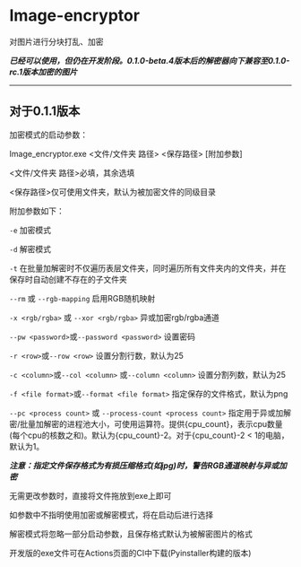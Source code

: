 # Image-encryptor
对图片进行分块打乱、加密

***已经可以使用，但仍在开发阶段。0.1.0-beta.4版本后的解密器向下兼容至0.1.0-rc.1版本加密的图片***

---

## 对于0.1.1版本

加密模式的启动参数：

Image_encryptor.exe <文件/文件夹 路径> <保存路径> [附加参数]

<文件/文件夹 路径>必填，其余选填

<保存路径>仅可使用文件夹，默认为被加密文件的同级目录

附加参数如下：

`-e` 加密模式

`-d` 解密模式

`-t` 在批量加解密时不仅遍历表层文件夹，同时遍历所有文件夹内的文件夹，并在保存时自动创建不存在的子文件夹

`--rm` 或 `--rgb-mapping` 启用RGB随机映射

`-x <rgb/rgba>` 或 `--xor <rgb/rgba>` 异或加密rgb/rgba通道

`--pw <password>`或`--password <password>` 设置密码

`-r <row>`或`--row <row>` 设置分割行数，默认为25

`-c <column>`或`--col <column>` 或`--column <column>` 设置分割列数，默认为25

`-f <file format>`或`--format <file format>` 指定保存的文件格式，默认为png

`--pc <process count>` 或 `--process-count <process count>` 指定用于异或加解密/批量加解密的进程池大小，可使用运算符。提供{cpu_count}，表示cpu数量(每个cpu的核数之和)。默认为{cpu_count}-2。对于{cpu_count}-2 < 1的电脑，默认为1。

***注意：指定文件保存格式为有损压缩格式(如jpg)时，警告RGB通道映射与异或加密***

无需更改参数时，直接将文件拖放到exe上即可

如参数中不指明使用加密或解密模式，将在启动后进行选择

解密模式将忽略一部分启动参数，且保存格式默认为被解密图片的格式

开发版的exe文件可在Actions页面的CI中下载(Pyinstaller构建的版本)
